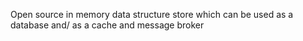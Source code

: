 Open source in memory data structure store which can be used as a database and/ as a cache and message broker

